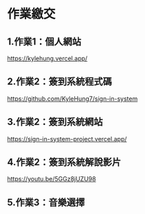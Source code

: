 # 作業繳交

## 1.作業1：個人網站
https://kylehung.vercel.app/

## 2.作業2：簽到系統程式碼
https://github.com/KyleHung7/sign-in-system

## 3.作業2：簽到系統網站
https://sign-in-system-project.vercel.app/

## 4.作業2：簽到系統解說影片
https://youtu.be/5GGz8jUZU98

## 5.作業3：音樂選擇
